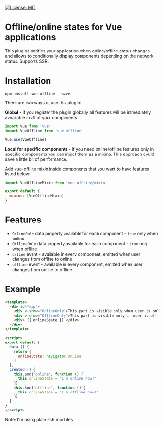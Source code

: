 [![License: MIT](https://img.shields.io/badge/License-MIT-yellow.svg)](https://opensource.org/licenses/MIT)

# Offline/online states for Vue applications

This plugins notifies your application when online/offline status changes and allows to conditionally display components depending on the network status. Supports SSR.

# Installation

 ````
npm install vue-offline --save
````

There are two ways to use this plugin:

<b>Global</b> - if you register the plugin globally all features will be immediately avvailable in all of your components

````js
import Vue from 'vue'
import VueOffline from 'vue-offline'

Vue.use(VueOffline)
````
 <b>Local for specific components </b>- if you need online/offline features only in specific components you can inject them as a mixins. This approach could save a little bit of performance.

Add vue-offline mixin inside components that you want to have features listed below:
````js
import VueOfflineMixin from 'vue-offline/mixin'

export default {
  mixins: [VueOfflineMixin]
}

````


# Features 

* `OnlineOnly` data property available for each component - `true` only when online
* `OfflineOnly` data property available for each component - `true` only when offline
* `online` event - available in every component, emitted when user changes from offline to online
* `offline` event - available in every component, emitted when user changes from online to offline

# Example

````html
<template>
  <div id="app">
    <div v-show="OnlineOnly">This part is visible only when user is online</div>
    <div v-show="OfflineOnly">This part is visible only if user is offline</div>
    <div> {{ onlineState }} </div>
  </div>
</template>

<script>
export default {
  data () {
    return {
      onlineState: navigator.onLine
    }
  },
  created () {
    this.$on('online', function () {
      this.onlineState = "I'm online now!" 
    })
    this.$on('offline', function () {
      this.onlineState = "I'm offline now!"
    })
  }
}
</script>
````

Note: I'm using plain es6 modules
